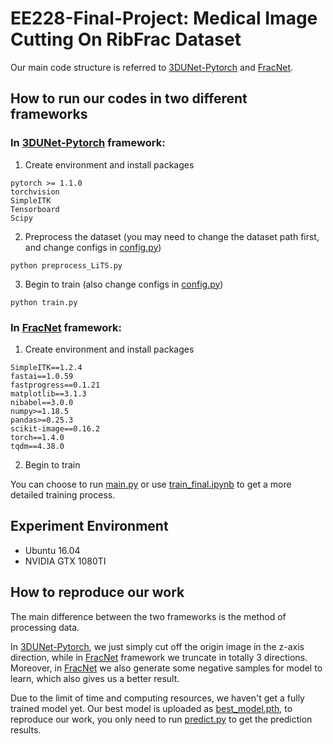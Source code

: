# EE228-Final-Project: Medical Image Cutting On RibFrac Dataset

Our main code structure is referred to [3DUNet-Pytorch](https://github.com/lee-zq/3DUNet-Pytorch) and [FracNet](https://github.com/M3DV/FracNet).

## How to run our codes in two different frameworks

### In [3DUNet-Pytorch](./3DUNet-Pytorch) framework:

1. Create environment and install packages

```
pytorch >= 1.1.0
torchvision
SimpleITK
Tensorboard
Scipy
```

2. Preprocess the dataset (you may need to change the dataset path first, and change configs in [config.py](./3DUNet-Pytorch/config.py))

```
python preprocess_LiTS.py
```

3. Begin to train (also change configs in [config.py](./3DUNet-Pytorch/config.py))

```
python train.py
```

### In [FracNet](./FracNet) framework:

1. Create environment and install packages

```
SimpleITK==1.2.4
fastai==1.0.59
fastprogress==0.1.21
matplotlib==3.1.3
nibabel==3.0.0
numpy>=1.18.5
pandas>=0.25.3
scikit-image==0.16.2
torch==1.4.0
tqdm==4.38.0
```

2. Begin to train

You can choose to run [main.py](./FracNet/main.py) or use [train_final.ipynb](./FracNet/train-final.ipynb) to get a more detailed training process.

## Experiment Environment

- Ubuntu 16.04
- NVIDIA GTX 1080TI

## How to reproduce our work

The main difference between the two frameworks is the method of processing data.

In [3DUNet-Pytorch](./3DUNet-Pytorch), we just simply cut off the origin image in the z-axis direction, while in [FracNet](./FracNet) framework we truncate in totally 3 directions. Moreover, in [FracNet](./FracNet) we also generate some negative samples for model to learn, which also gives us a better result.

Due to the limit of time and computing resources, we haven't get a fully trained model yet. Our best model is uploaded as [best_model.pth](./FracNet/result/best_model.pth), to reproduce our work, you only need to run [predict.py](./FracNet/predict.py) to get the prediction results. 